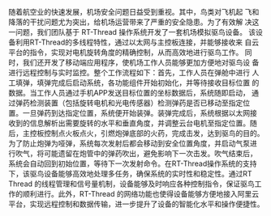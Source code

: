 随着航空业的快速发展，机场安全问题日益受到重视。其中，鸟类对飞机起
飞和降落的干扰问题尤为突出，给机场运营带来了严重的安全隐患。为了有效解
决这一问题，我们团队基于 RT-Thread 操作系统开发了一套机场模拟驱鸟设备。
该设备利用RT-Thread的多线程特性，通过以太网与主控板连接，并能够接收来
自云平台的指令，实现对电机旋转角度的精确控制，从而高效地进行驱鸟工作。
同时，我们还开发了移动端应用程序，使机场工作人员能够更加方便地对驱鸟设
备进行远程控制与实时监控。整个工作流程如下：首先，工作人员在弹舱中进行
人工填弹，填弹完成后启动系统，各功能组件开始初始化，并等待接收目标位置
的数据。当工作人员通过手机APP发送目标位置的坐标数据后，系统随即启动，
通过弹药检测装置（包括旋转电机和光电传感器）检测弹药是否已移动至指定位
置。一旦弹药到达指定位置，系统便开始装弹。装弹完成后，系统根据以太网接
收到的信息解析出需要旋转的水平和垂直角度，并调整云台电机至指定位置。随
后，主控板控制点火板点火，引燃炮弹底部的火药，完成击发，达到驱鸟的目的。
为了防止炮弹为哑弹，系统每次发射后都会移动到安全位置角度，并启动气泵进
行吹气，将可能遗留在炮管中的弹药吹出，避免影响下一次击发。吹气结束后，
系统会自动回到初始位置，等待下一次发射命令。在RT-Thread操作系统的支持
下，该驱鸟设备能够高效地处理多任务，确保系统的实时性和稳定性。通过RT
Thread 的线程管理和信号量机制，设备能够及时响应各种控制指令，保证驱鸟工
作的顺利进行。此外，RT-Thread 的网络功能也使得设备能够方便地接入阿里云
平台，实现远程控制和数据传输，进一步提升了设备的智能化水平和操作便捷性。
